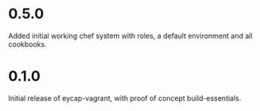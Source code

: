 # 0.5.0

Added initial working chef system with roles, a default environment and all cookbooks.


# 0.1.0

Initial release of eycap-vagrant, with proof of concept build-essentials.
